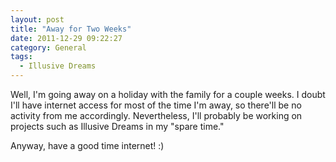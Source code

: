 ```yaml
---
layout: post
title: "Away for Two Weeks"
date: 2011-12-29 09:22:27
category: General
tags:
  - Illusive Dreams
---
```


Well, I'm going away on a holiday with the family for a couple weeks. I doubt I'll have internet access for most of the time I'm away, so there'll be no activity from me accordingly. Nevertheless, I'll probably be working on projects such as Illusive Dreams in my "spare time."

Anyway, have a good time internet! :)